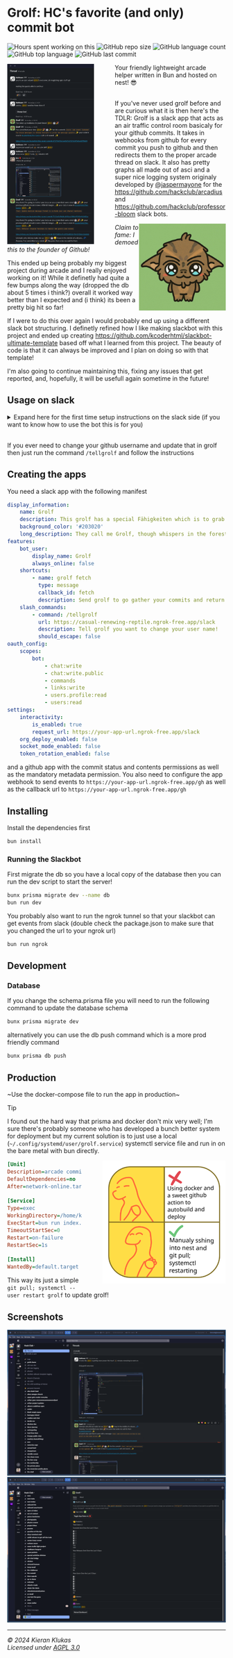 # Grolf: HC's favorite (and only) commit bot

![Hours spent working on this](https://w.dunkirk.sh/api/badge/krn/interval:any/project:grolf) ![GitHub repo size](https://img.shields.io/github/repo-size/kcoderhtml/grolf)
![GitHub language count](https://img.shields.io/github/languages/count/kcoderhtml/grolf)
![GitHub top language](https://img.shields.io/github/languages/top/kcoderhtml/grolf)
![GitHub last commit](https://img.shields.io/github/last-commit/kcoderhtml/grolf)

<img src="https://github.com/kcoderhtml/grolf/raw/master/.github/images/grolf-thread.png" align="left" width="200" style="padding-right: 3rem"/>
Your friendly lightweight arcade helper written in Bun and hosted on nest! 😎

</br>
</br>

If you've never used grolf before and are curious what it is then here's the TDLR: Grolf is a slack app that acts as an air traffic control room basicaly for your github commits. It takes in webhooks from github for every commit you push to github and then redirects them to the proper arcade thread on slack. It also has pretty graphs all made out of asci and a super nice logging system originaly developed by [@jaspermayone](https://github.com/jaspermayone) for the https://github.com/hackclub/arcadius and https://github.com/hackclub/professor-bloom slack bots.

<img src="https://github.com/kcoderhtml/grolf/raw/master/.github/images/grolf.jpg" align="right" width="200"/>

_Claim to fame: I demoed this to the founder of Github!_

This ended up being probably my biggest project during arcade and I really enjoyed working on it! While it definetly had quite a few bumps along the way (dropped the db about 5 times i think?) overall it worked way better than I expected and (i think) its been a pretty big hit so far!

If I were to do this over again I would probably end up using a different slack bot structuring. I definetly refined how I like making slackbot with this project and ended up creating https://github.com/kcoderhtml/slackbot-ultimate-template based off what I learned from this project. The beauty of code is that it can always be improved and I plan on doing so with that template!

I'm also going to continue maintaining this, fixing any issues that get reported, and, hopefully, it will be usefull again sometime in the future!

## Usage on slack

<details>
  <summary>Expand here for the first time setup instructions on the slack side (if you want to know how to use the bot this is for you)</summary>

  <br/>

First you need to create a new arcade session like below:  
 ![arcade session](https://github.com/kcoderhtml/grolf/raw/master/.github/images/arcade-thread.png)  
 Next click the three dots next to your thread's top message  
 ![message actions popup](https://github.com/kcoderhtml/grolf/raw/master/.github/images/arcade-message-shortcuts.png)  
 Now click the message shortcuts button and search for `fetch grolf` in the popup  
 ![the message shortcuts popup](https://github.com/kcoderhtml/grolf/raw/master/.github/images/messasge-shortcuts.png)  
 Now click the fetch grolf shortcut and follow the instructions grolf gives you to authorize your acount with github (if there was a database reset and you need to do this again then enter your github username in the popup follow the link displayed to install grolf and then delete the grolf app from your github acount then reinstall it acording to grolf's instructions)  
 ![grolf's github login popup](https://github.com/kcoderhtml/grolf/raw/master/.github/images/grolf-github-login.png)  
 When installing the grolf app I recommend checking all repositories so that grolf will just work regardless of what you are working on but you can also chose specific repositories if you feel more comfortable that way.  
 ![grolf github installation](https://github.com/kcoderhtml/grolf/raw/master/.github/images/grolf-github-install.png)  
 Grolf will now send a message in your arcade thread and you are good to go!  
 ![grolf listening message](https://github.com/kcoderhtml/grolf/raw/master/.github/images/grolf-listening-message.png)

</details>

<br/>

If you ever need to change your github username and update that in grolf then just run the command `/tellgrolf` and follow the instructions

## Creating the apps

You need a slack app with the following manifest

```yaml
display_information:
    name: Grolf
    description: This grolf has a special Fähigkeiten which is to grab your git commits and plop them somewhere
    background_color: '#203020'
    long_description: They call me Grolf, though whispers in the forest say I'm born from moonlight and fallen leaves. I wouldn't know, honestly, my memories start with the damp earth and the sweet smell of moss. I'm not much to look at, a furry green fellow with a single, bright leaf sprouting from my back. But don't let that fool you! Lately, I feel a strange pull towards the programmers' world, a place buzzing with light and strange symbols. Sometimes, I can't resist grabbing a sparkly wisp of code from their machines and dropping it right in their online hangout. They get flustered, these programmers, but hey, a little chaos never hurt anyone, right? Besides, who knows, maybe they'll find a missing piece of their puzzle in my little gifts.
features:
    bot_user:
        display_name: Grolf
        always_online: false
    shortcuts:
        - name: grolf fetch
          type: message
          callback_id: fetch
          description: Send grolf to go gather your commits and return with them to this thread!
    slash_commands:
        - command: /tellgrolf
          url: https://casual-renewing-reptile.ngrok-free.app/slack
          description: Tell grolf you want to change your user name!
          should_escape: false
oauth_config:
    scopes:
        bot:
            - chat:write
            - chat:write.public
            - commands
            - links:write
            - users.profile:read
            - users:read
settings:
    interactivity:
        is_enabled: true
        request_url: https://your-app-url.ngrok-free.app/slack
    org_deploy_enabled: false
    socket_mode_enabled: false
    token_rotation_enabled: false
```

and a github app with the commit status and contents permissions as well as the mandatory metadata permission. You also need to configure the app webhook to send events to `https://your-app-url.ngrok-free.app/gh` as well as the callback url to `https://your-app-url.ngrok-free.app/gh`

## Installing

Install the dependencies first

```bash
bun install
```

### Running the Slackbot

First migrate the db so you have a local copy of the database then you can run the dev script to start the server!

```bash
bunx prisma migrate dev --name db
bun run dev
```

You probably also want to run the ngrok tunnel so that your slackbot can get events from slack (double check the package.json to make sure that you changed the url to your ngrok url)

```bash
bun run ngrok
```

## Development

### Database

If you change the schema.prisma file you will need to run the following command to update the database schema

```bash
bunx prisma migrate dev
```

alternatively you can use the db push command which is a more prod friendly command

```bash
bunx prisma db push
```

## Production

~Use the docker-compose file to run the app in production~

> [!TIP]
> I found out the hard way that prisma and docker don't mix very well; I'm sure there's probably someone who has developed a bunch better system for deployment but my current solution is to just use a local (`~/.config/systemd/user/grolf.service`) systemctl service file and run in on the bare metal with bun directly.

<img src="https://github.com/kcoderhtml/grolf/raw/master/.github/images/yea_nay.svg" align="right" width="285" style="padding-left: 3rem"/>

```ini
[Unit]
Description=arcade commit helper
DefaultDependencies=no
After=network-online.target

[Service]
Type=exec
WorkingDirectory=/home/kierank/grolf
ExecStart=bun run index.ts
TimeoutStartSec=0
Restart=on-failure
RestartSec=1s

[Install]
WantedBy=default.target
```

This way its just a simple `git pull; systemctl --user restart grolf` to update grolf!

## Screenshots

![An example of an arcade thread with grolf](https://github.com/kcoderhtml/grolf/raw/master/.github/images/thread.png)
![the apphome page of grolf](https://github.com/kcoderhtml/grolf/raw/master/.github/images/apphome.png)

---

_© 2024 Kieran Klukas_  
_Licensed under [AGPL 3.0](LICENSE.md)_

